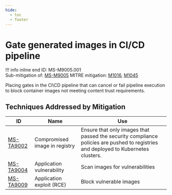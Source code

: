 ```yaml
---
hide:
  - toc
  - footer
---
```


# Gate generated images in CI/CD pipeline

!!! info inline end
    ID: MS-M9005.001<br>
    Sub-mitigation of: [MS-M9005](./index.md)
    MITRE mitigation: [M1016](https://attack.mitre.org/mitigations/M1016/), [M1045](https://attack.mitre.org/mitigations/M1045/)


Placing gates in the CI\CD pipeline that can cancel or fail pipeline execution to block container images not meeting content trust requirements.


## Techniques Addressed by Mitigation

|ID|Name|Use|
|--|----|---|
|[MS-TA9002](../../techniques/Compromised%20Image%20In%20Registry.md)|Compromised image in registry|Ensure that only images that passed the security compliance policies are pushed to registries and deployed to Kubernetes clusters.|
|[MS-TA9004](../../techniques/Application%20Vulnerability.md)|Application vulnerability|Scan images for vulnerabilities|
|[MS-TA9009](../../techniques/Application%20Exploit%20(RCE).md)|Application exploit (RCE)|Block vulnerable images|
